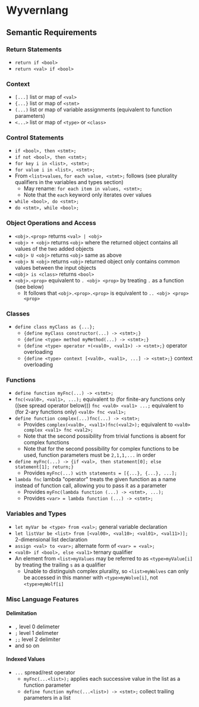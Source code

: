 # Wyvernlang

## Semantic Requirements

### Return Statements

* `return if <bool>`
* `return <val> if <bool>`

### Context

* `[...]` list or map of `<val>`
* `{...}` list or map of `<stmt>`
* `(...)` list or map of variable assignments (equivalent to function parameters)
* `<...>` list or map of `<type>` or `<class>`

### Control Statements

* `if <bool>, then <stmt>;`
* `if not <bool>, then <stmt>;`
* `for key i in <list>, <stmt>;`
* `for value i in <list>, <stmt>;`
* From `<list>values`, `for each value, <stmt>;` follows (see plurality qualifiers in the variables and types section)
  * May rename: `for each item in values, <stmt>;`
  * Note that the `each` keyword only iterates over values
* `while <bool>, do <stmt>;`
* `do <stmt>, while <bool>;`

### Object Operations and Access

* `<obj>.<prop>` returns `<val> | <obj>`
* `<obj> + <obj>` returns `<obj>` where the returned object contains all values of the two added objects
* `<obj> U <obj>` returns `<obj>` same as above
* `<obj> N <obj>` returns `<obj>` returned object only contains common values between the input objects
* `<obj> is <class>` returns `<bool>`
* `<obj>.<prop>` equivalent to `. <obj> <prop>` by treating `.` as a function (see below)
  * It follows that `<obj>.<prop>.<prop>` is equivalent to `.. <obj> <prop> <prop>`

### Classes

* `define class myClass as {...};`
  * `{define myClass constructor(...) -> <stmt>;}`
  * `{define <type> method myMethod(...) -> <stmt>;}`
  * `{define <type> operator +(<val0>, <val1>) -> <stmt>;}` operator overloading
  * `{define <type> context [<val0>, <val1>, ...] -> <stmt>;}` context overloading

### Functions

* `define function myFnc(...) -> <stmt>;`
* `fnc(<val0>, <val1>, ...);` equivalent to (for finite-ary functions only ((see spread operator below))) `fnc <val0> <val1> ...;` equivalent to (for 2-ary functions only) `<val0> fnc <val1>;`
* `define function complex(...)fnc(...) -> <stmt>;`
  * Provides `complex(<val0>, <val1>)fnc(<val2>);` equivalent to `<val0> complex <val1> fnc <val2>;`
  * Note that the second possibility from trivial functions is absent for complex functions
  * Note that for the second possibility for complex functions to be used, function parameters must be `2,1,1,...` in order
* `define myFnc(...) -> {if <val>, then statement[0]; else statement[1]; return;}`
  * Provides `myFnc(...) with statements = [{...}, {...}, ...];`
* `lambda fnc` lambda "operator" treats the given function as a name instead of function call, allowing you to pass it as a parameter
  * Provides `myFnc(lambda function (...) -> <stmt>, ...);`
  * Provides `<var> = lambda function (...) -> <stmt>;`

### Variables and Types

* `let myVar be <type> from <val>;` general variable declaration
* `let listVar be <list> from [<val00>, <val10>; <val01>, <val11>)];` 2-dimensional list declaration
* `assign <val> to <var>;` alternate form of `<var> = <val>;`
* `<val0> if <bool>, else <val1>` ternary qualifier
* An element from `<list>myValues` may be referred to as `<type>myValue[i]` by treating the trailing `s` as a qualifier
  * Unable to distinguish complex plurality, so `<list>myWolves` can only be accessed in this manner with `<type>myWolve[i]`, not `<type>myWolf[i]`

### Misc Language Features

#### Delimitation

* `,` level 0 delimeter
* `;` level 1 delimeter
* `;;` level 2 delimiter
* and so on

#### Indexed Values

* `...` spread/rest operator
  * `myFnc(...<list>);` applies each successive value in the list as a function parameter
  * `define function myFnc(...<list>) -> <stmt>;` collect trailing parameters in a list
